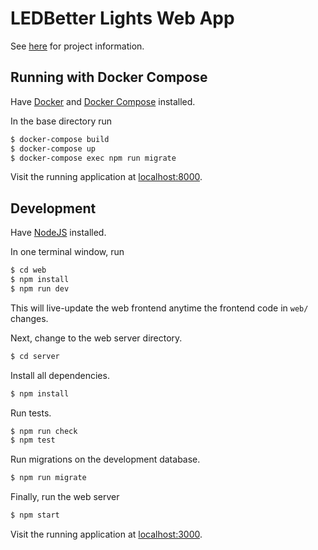 # LEDBetter Lights Web App

See [here](https://github.com/jimpo/ledbetter) for project information.

## Running with Docker Compose

Have [Docker](https://docs.docker.com/get-docker/) and [Docker Compose](https://docs.docker.com/compose/install/) installed.

In the base directory run

```bash
$ docker-compose build
$ docker-compose up
$ docker-compose exec npm run migrate
```

Visit the running application at [localhost:8000](http://localhost:8000).

## Development

Have [NodeJS](https://nodejs.dev/) installed.

In one terminal window, run

```bash
$ cd web
$ npm install
$ npm run dev
```

This will live-update the web frontend anytime the frontend code in `web/` changes.

Next, change to the web server directory.

```bash
$ cd server
```

Install all dependencies.

```bash
$ npm install
```

Run tests.

```bash
$ npm run check
$ npm test
```

Run migrations on the development database.

```bash
$ npm run migrate
```

Finally, run the web server

```bash
$ npm start
```

Visit the running application at [localhost:3000](http://localhost:3000).
